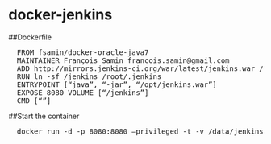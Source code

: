 docker-jenkins
==============

##Dockerfile
<pre>
  FROM fsamin/docker-oracle-java7
  MAINTAINER François Samin francois.samin@gmail.com
  ADD http://mirrors.jenkins-ci.org/war/latest/jenkins.war /opt/jenkins.war 
  RUN ln -sf /jenkins /root/.jenkins
  ENTRYPOINT [“java”, “-jar”, “/opt/jenkins.war”] 
  EXPOSE 8080 VOLUME [“/jenkins”] 
  CMD [“”]
</pre>
##Start the container
<pre>
  docker run -d -p 8080:8080 –privileged -t -v /data/jenkins:/jenkins fsamin/docker-jenkins
</pre>
